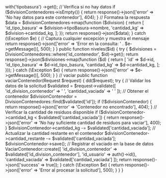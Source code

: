 


<?php

namespace App\Http\Controllers\pages;

use App\Http\Controllers\Controller;
use App\Models\Contenedor;
use App\Models\TipoBasura;
use App\Models\VaciarContenedor;
use App\Models\User;
use App\Models\DivisionContenedores;
use Illuminate\Http\Request;

class Page2 extends Controller
{
  public function index()
  {
    // Consulta los contenedores desde la base de datos
    $contenedores = Contenedor::all();

    // Pasar los datos a la vista
    return view('content.pages.pages-page2', compact('contenedores'));
  }

  public function showContainerData($id)
  {
    try {
      // Obtén las divisiones de los contenedores
      $divisionContenedores = DivisionContenedores::where('id_contenedor', $id)
        ->with('tipobasura')
        ->get();

      // Verifica si no hay datos
      if ($divisionContenedores->isEmpty()) {
        return response()->json(['error' => 'No hay datos para este contenedor'], 404);
      }

      // Formatea la respuesta
      $data = $divisionContenedores->map(function ($division) {
        return [
          'id_tipo_basura' => $division->tipoBasura->nombre,
          'cantidad_kg' => $division->cantidad_kg,
        ];
      });

      return response()->json($data);
    } catch (\Exception $e) {
      // Captura cualquier excepción y muestra el mensaje
      return response()->json(['error' => 'Error en la consulta: ' . $e->getMessage()], 500);
    }
  }
  public function niveles($id)
  {
    try {
      $divisiones = DivisionContenedores::where('id_contenedor', $id)->get();
      return response()->json($divisiones->map(function ($d) {
        return [
          'id' => $d->id,
          'id_tipo_basura' => $d->id_tipo_basura,
          'cantidad_kg' => $d->cantidad_kg,
        ];
      }));
    } catch (\Exception $e) {
      return response()->json(['error' => $e->getMessage()], 500);
    }

  }

  // vaciar
  public function vaciarContenedor(Request $request)
  {
    dd($request); 
    try {
      // Validar los datos de la solicitud
      $validated = $request->validate([
        'id_division_contenedor' => ' ',
        'cantidad_vaciada' => '  '
      ]);

      // Obtener el contenedor
      $divisionContenedor = DivisionContenedores::find($validated['id']);

      if (!$divisionContenedor) {
        return response()->json(['error' => 'Contenedor no encontrado'], 404);
      }

      // Verificar la cantidad de residuos disponible
      if ($divisionContenedor->cantidad_kg < $validated['cantidad_vaciada']) {
        return response()->json(['error' => 'No hay suficiente cantidad de residuos para vaciar'], 400);
      }

      $divisionContenedor->cantidad_kg -= $validated['cantidad_vaciada'];
      // Actualizar la cantidad restante en el contenedor
      $divisionContenedor->cantidad_restante -= $validated['cantidad_vaciada'];
      $divisionContenedor->save();

      // Registrar el vaciado en la base de datos
      VaciarContenedor::create([
        'id_division_contenedor' => $validated['id_division_contenedor'],
        'id_usuario' => auth()->id(),
        'cantidad_vaciada' => $validated['cantidad_vaciada']
      ]);

      return response()->json(['success' => true]);

    } catch (\Exception $e) {

      return response()->json(['error' => 'Error al procesar la solicitud'], 500);
    }
  }

}

